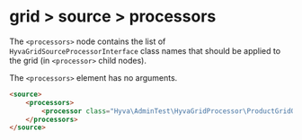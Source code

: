 # grid > source > processors

The `<processors>` node contains the list of `HyvaGridSourceProcessorInterface` class names that should be applied to the grid (in `<processor>` child nodes).

The `<processors>` element has no arguments.

```html
<source>
    <processors>
        <processor class="Hyva\AdminTest\HyvaGridProcessor\ProductGridQueryProcessor"/>
    </processors>
</source>
```

